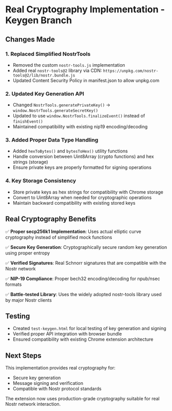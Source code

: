 # Real Cryptography Implementation - Keygen Branch

## Changes Made

### 1. Replaced Simplified NostrTools
- Removed the custom `nostr-tools.js` implementation
- Added real `nostr-tools@2` library via CDN: `https://unpkg.com/nostr-tools@2/lib/nostr.bundle.js`
- Updated Content Security Policy in manifest.json to allow unpkg.com

### 2. Updated Key Generation API
- Changed `NostrTools.generatePrivateKey()` → `window.NostrTools.generateSecretKey()`
- Updated to use `window.NostrTools.finalizeEvent()` instead of `finishEvent()`
- Maintained compatibility with existing nip19 encoding/decoding

### 3. Added Proper Data Type Handling
- Added `hexToBytes()` and `bytesToHex()` utility functions
- Handle conversion between Uint8Array (crypto functions) and hex strings (storage)
- Ensure private keys are properly formatted for signing operations

### 4. Key Storage Consistency
- Store private keys as hex strings for compatibility with Chrome storage
- Convert to Uint8Array when needed for cryptographic operations
- Maintain backward compatibility with existing stored keys

## Real Cryptography Benefits

✅ **Proper secp256k1 Implementation**: Uses actual elliptic curve cryptography instead of simplified mock functions

✅ **Secure Key Generation**: Cryptographically secure random key generation using proper entropy

✅ **Verified Signatures**: Real Schnorr signatures that are compatible with the Nostr network

✅ **NIP-19 Compliance**: Proper bech32 encoding/decoding for npub/nsec formats

✅ **Battle-tested Library**: Uses the widely adopted nostr-tools library used by major Nostr clients

## Testing
- Created `test-keygen.html` for local testing of key generation and signing
- Verified proper API integration with browser bundle
- Ensured compatibility with existing Chrome extension architecture

## Next Steps
This implementation provides real cryptography for:
- Secure key generation
- Message signing and verification  
- Compatible with Nostr protocol standards

The extension now uses production-grade cryptography suitable for real Nostr network interaction.